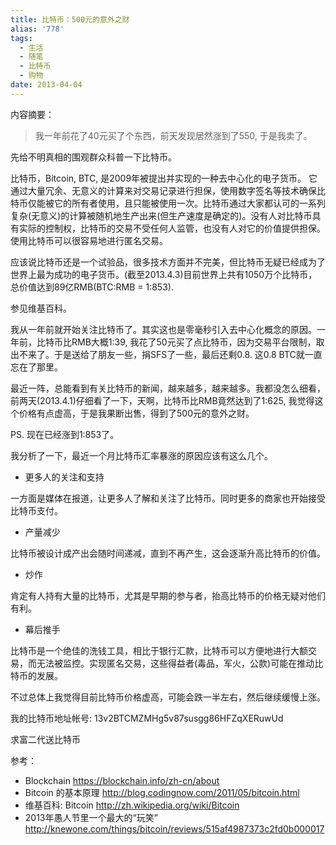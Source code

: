 ```yaml
---
title: 比特币：500元的意外之财
alias: '778'
tags:
  - 生活
  - 随笔
  - 比特币
  - 购物
date: 2013-04-04
---
```


内容摘要：

> 我一年前花了40元买了个东西，前天发现居然涨到了550, 于是我卖了。

先给不明真相的围观群众科普一下比特币。

比特币，Bitcoin, BTC, 是2009年被提出并实现的一种去中心化的电子货币。 它通过大量冗余、无意义的计算来对交易记录进行担保，使用数字签名等技术确保比特币仅能被它的所有者使用，且只能被使用一次。比特币通过大家都认可的一系列复杂(无意义)的计算被随机地生产出来(但生产速度是确定的)。没有人对比特币具有实际的控制权，比特币的交易不受任何人监管，也没有人对它的价值提供担保。使用比特币可以很容易地进行匿名交易。

应该说比特币还是一个试验品，很多技术方面并不完美，但比特币无疑已经成为了世界上最为成功的电子货币。(截至2013.4.3)目前世界上共有1050万个比特币，总价值达到89亿RMB(BTC:RMB = 1:853).

参见维基百科。

我从一年前就开始关注比特币了。其实这也是零毫秒引入去中心化概念的原因。一年前，比特币比RMB大概1:39, 我花了50元买了点比特币，因为交易平台限制，取出不来了。于是送给了朋友一些，捐SFS了一些，最后还剩0.8\. 这0.8 BTC就一直忘在了那里。

最近一阵，总能看到有关比特币的新闻，越来越多，越来越多。我都没怎么细看，前两天(2013.4.1)仔细看了一下，天啊，比特币比RMB竟然达到了1:625, 我觉得这个价格有点虚高，于是我果断出售，得到了500元的意外之财。

PS. 现在已经涨到1:853了。

我分析了一下，最近一个月比特币汇率暴涨的原因应该有这么几个。

* 更多人的关注和支持

一方面是媒体在报道，让更多人了解和关注了比特币。同时更多的商家也开始接受比特币支付。

* 产量减少

比特币被设计成产出会随时间递减，直到不再产生，这会逐渐升高比特币的价值。

* 炒作

肯定有人持有大量的比特币，尤其是早期的参与者，抬高比特币的价格无疑对他们有利。

* 幕后推手

比特币是一个绝佳的洗钱工具，相比于银行汇款，比特币可以方便地进行大额交易，而无法被监控。实现匿名交易，这些得益者(毒品，军火，公款)可能在推动比特币的发展。

不过总体上我觉得目前比特币价格虚高，可能会跌一半左右，然后继续缓慢上涨。

我的比特币地址帐号: 13v2BTCMZMHg5v87susgg86HFZqXERuwUd

求富二代送比特币

参考：

* Blockchain https://blockchain.info/zh-cn/about
* Bitcoin 的基本原理 http://blog.codingnow.com/2011/05/bitcoin.html
* 维基百科: Bitcoin http://zh.wikipedia.org/wiki/Bitcoin
* 2013年愚人节里一个最大的“玩笑” http://knewone.com/things/bitcoin/reviews/515af4987373c2fd0b000017
